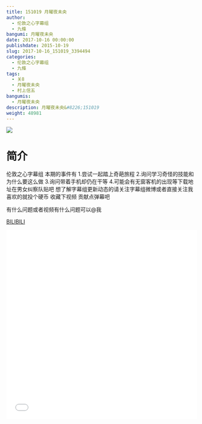 ```yaml
---
title: 151019 月曜夜未央
author: 
  - 伦敦之心字幕组
  - 九條
bangumi: 月曜夜未央
date: 2017-10-16 00:00:00
publishdate: 2015-10-19
slug: 2017-10-16_151019_3394494
categories: 
  - 伦敦之心字幕组
  - 九條
tags: 
  - 关8
  - 月曜夜未央
  - 村上信五
bangumis: 
  - 月曜夜未央
description: 月曜夜未央&#8226;151019
weight: 48981
---
```


![](https://i.imgur.com/gkXLVFG.jpg)

# 简介  
伦敦之心字幕组 本期的事件有 1.尝试一起踏上奇葩旅程 2.询问学习奇怪的技能和为什么要这么做 3.询问带着手机却仍在干等 4.可能会有无窗客机的出现等下载地址在男女纠察队贴吧 想了解字幕组更新动态的请关注字幕组微博或者直接关注我 喜欢的就投个硬币 收藏下视频 贡献点弹幕吧


有什么问题或者视频有什么问题可以@我

  [BILIBILI](https://www.bilibili.com/video/av3394494/)


<div class="vcontainer">  <iframe class='video' src="//www.bilibili.com/blackboard/player.html?aid=3394494" width="100%" height="500" frameborder="0" allowfullscreen="allowfullscreen"></iframe></div>

